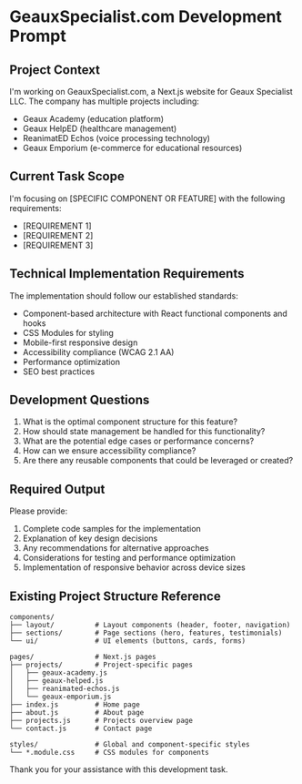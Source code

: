 # GeauxSpecialist.com Development Prompt

## Project Context

I'm working on GeauxSpecialist.com, a Next.js website for Geaux Specialist LLC. The company has multiple projects including:
- Geaux Academy (education platform)
- Geaux HelpED (healthcare management)
- ReanimatED Echos (voice processing technology)
- Geaux Emporium (e-commerce for educational resources)

## Current Task Scope

I'm focusing on [SPECIFIC COMPONENT OR FEATURE] with the following requirements:
- [REQUIREMENT 1]
- [REQUIREMENT 2]
- [REQUIREMENT 3]

## Technical Implementation Requirements

The implementation should follow our established standards:
- Component-based architecture with React functional components and hooks
- CSS Modules for styling
- Mobile-first responsive design
- Accessibility compliance (WCAG 2.1 AA)
- Performance optimization
- SEO best practices

## Development Questions

1. What is the optimal component structure for this feature?
2. How should state management be handled for this functionality?
3. What are the potential edge cases or performance concerns?
4. How can we ensure accessibility compliance?
5. Are there any reusable components that could be leveraged or created?

## Required Output

Please provide:
1. Complete code samples for the implementation
2. Explanation of key design decisions
3. Any recommendations for alternative approaches
4. Considerations for testing and performance optimization
5. Implementation of responsive behavior across device sizes

## Existing Project Structure Reference

```
components/
├── layout/          # Layout components (header, footer, navigation)
├── sections/        # Page sections (hero, features, testimonials)
└── ui/              # UI elements (buttons, cards, forms)

pages/               # Next.js pages
├── projects/        # Project-specific pages
│   ├── geaux-academy.js
│   ├── geaux-helped.js
│   ├── reanimated-echos.js
│   └── geaux-emporium.js
├── index.js         # Home page
├── about.js         # About page
├── projects.js      # Projects overview page
└── contact.js       # Contact page

styles/              # Global and component-specific styles
└── *.module.css     # CSS modules for components
```

Thank you for your assistance with this development task.